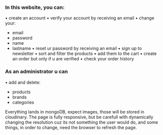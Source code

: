 ### In this website, you can:
• create an account
• verify your account by receiving an email
• change your:
  - email
  - password
  - name
  - lastname
• reset ur password by receiving an email
• sign up to newsletter
• sort and filter the products
• add them to the cart
• create an order but only if u are verified
• check your order history
 
### As an administrator u can
• add and delete:
  - products
  - brands
  - categories

Everything lands in mongoDB, expect images, those will be stored in cloudinary. The page is fully responsive, but be carefull with dynamically changing the resolution cuz its not something the user would do, and some things, in order to change, need the browser to refresh the page.
